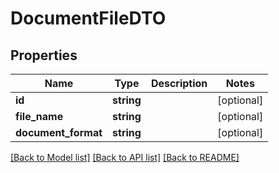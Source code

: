 # DocumentFileDTO

## Properties
Name | Type | Description | Notes
------------ | ------------- | ------------- | -------------
**id** | **string** |  | [optional] 
**file_name** | **string** |  | [optional] 
**document_format** | **string** |  | [optional] 

[[Back to Model list]](../README.md#documentation-for-models) [[Back to API list]](../README.md#documentation-for-api-endpoints) [[Back to README]](../README.md)


